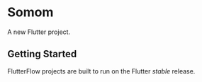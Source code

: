 # Somom

A new Flutter project.

## Getting Started

FlutterFlow projects are built to run on the Flutter _stable_ release.
